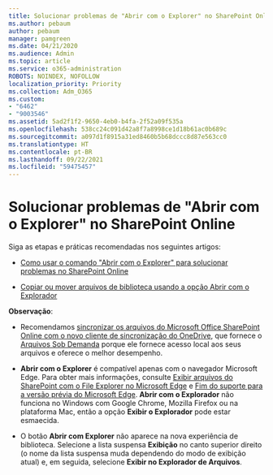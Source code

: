 ```yaml
---
title: Solucionar problemas de "Abrir com o Explorer" no SharePoint Online
ms.author: pebaum
author: pebaum
manager: pamgreen
ms.date: 04/21/2020
ms.audience: Admin
ms.topic: article
ms.service: o365-administration
ROBOTS: NOINDEX, NOFOLLOW
localization_priority: Priority
ms.collection: Adm_O365
ms.custom:
- "6462"
- "9003546"
ms.assetid: 5ad2f1f2-9650-4eb0-b4fa-2f52a09f535a
ms.openlocfilehash: 538cc24c091d42a8f7a8998ce1d18b61ac0b689c
ms.sourcegitcommit: a097d1f8915a31ed8460b5b68dccc8d87e563cc0
ms.translationtype: HT
ms.contentlocale: pt-BR
ms.lasthandoff: 09/22/2021
ms.locfileid: "59475457"
---
```

# <a name="troubleshoot-open-with-explorer-issues-in-sharepoint-online"></a>Solucionar problemas de "Abrir com o Explorer" no SharePoint Online

Siga as etapas e práticas recomendadas nos seguintes artigos:

- [Como usar o comando "Abrir com o Explorer" para solucionar problemas no SharePoint Online](https://docs.microsoft.com/sharepoint/troubleshoot/lists-and-libraries/troubleshoot-issues-using-open-with-explorer)

- [Copiar ou mover arquivos de biblioteca usando a opção Abrir com o Explorador](https://support.microsoft.com/office/copy-or-move-library-files-by-using-open-with-explorer-aaee7bfb-e2a1-42ee-8fc0-bcc0754f04d2?ui=en-us&rs=en-us&ad=us)

**Observação**:
- Recomendamos [sincronizar os arquivos do Microsoft Office SharePoint Online com o novo cliente de sincronização do OneDrive](https://support.microsoft.com/office/sync-sharepoint-and-teams-files-with-your-computer-6de9ede8-5b6e-4503-80b2-6190f3354a88?ui=en-us&rs=en-us&ad=us), que fornece o [Arquivos Sob Demanda](https://support.microsoft.com/office/save-disk-space-with-onedrive-files-on-demand-for-windows-10-0e6860d3-d9f3-4971-b321-7092438fb38e?ui=en-us&rs=en-us&ad=us) porque ele fornece acesso local aos seus arquivos e oferece o melhor desempenho.

- **Abrir com o Explorer** é compatível apenas com o navegador Microsoft Edge. Para obter mais informações, consulte [Exibir arquivos do SharePoint com o File Explorer no Microsoft Edge](https://docs.microsoft.com/SharePoint/sharepoint-view-in-edge) e [Fim do suporte para a versão prévia do Microsoft Edge](https://docs.microsoft.com/lifecycle/announcements/m365-ie11-microsoft-edge-legacy). **Abrir com o Explorador** não funciona no Windows com Google Chrome, Mozilla Firefox ou na plataforma Mac, então a opção **Exibir o Explorador** pode estar esmaecida.

- O botão **Abrir com Explorer** não aparece na nova experiência de biblioteca. Selecione a lista suspensa **Exibição** no canto superior direito (o nome da lista suspensa muda dependendo do modo de exibição atual) e, em seguida, selecione **Exibir no Explorador de Arquivos**.

